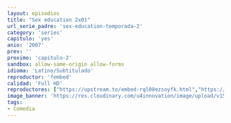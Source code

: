 ```yaml
---
layout: episodios
title: "Sex education 2x01"
url_serie_padre: 'sex-education-temporada-2'
category: 'series'
capitulo: 'yes'
anio: '2007'
prev: ''
proximo: 'capitulo-2'
sandbox: allow-same-origin allow-forms
idioma: 'Latino/Subtitulado'
reproductor: 'fembed'
calidad: 'Full HD'
reproductores: ["https://upstream.to/embed-rql08ezsoyfk.html","https://www.ilovefembed.best/v/ek3dma-q272r181","https://upstream.to/embed-pp6xtnwmwmbi.html","https://www.ilovefembed.best/v/q4-w3cew15n4xx0"]
image_banner: 'https://res.cloudinary.com/u4innovation/image/upload/v1565906678/sex-poster-min_yeylaj.jpg'
tags:
- Comedia
---
```












